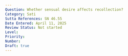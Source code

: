 ```yaml
---
Question: Whether sensual desire affects recollection?
Category: Sati
Sutta References: SN 46.55
Date Entered: April 11, 2025
Review Status: Not started
Level: 
Priority: 
Number: 
Draft: true
---
```

